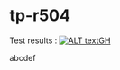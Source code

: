 # tp-r504

Test results : [![ALT textGH](https://github.com/Noxayo/tp-r504/actions/workflows/pytest.yml/badge.svg)](https://github.com/Noxayo/tp-r504/actions)



abcdef
